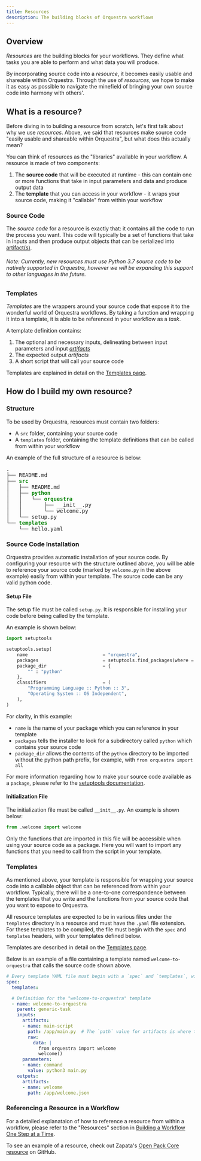 ```yaml
---
title: Resources
description: The building blocks of Orquestra workflows
---
```


## Overview

_Resources_ are the building blocks for your workflows. They define what tasks you are able to perform and what data you will produce.

By incorporating source code into a _resource_, it becomes easily usable and shareable within Orquestra. Through the use of _resources_, we hope to make it as easy as possible to navigate the minefield of bringing your own source code into harmony with others'.  

## What is a resource? 

Before diving in to building a resource from scratch, let's first talk about why we use _resources_. Above, we said that resources make source code "easily usable and shareable within Orquestra", but what does this actually mean?

You can think of resources as the "libraries" available in your workflow. A resource is made of two components: 

1. The **source code** that will be executed at runtime - this can contain one or more functions that take in input parameters and data and produce output data
2. The **template** that you can access in your workflow - it wraps your source code, making it "callable" from within your workflow

### Source Code

The *source code* for a resource is exactly that: it contains all the code to run the process you want. This code will typically be a set of functions that take in inputs and then produce output objects that can be serialized into [artifact(s)](https://www.orquestra.io/docs/dcs/data/artifacts/). 

###### Note: Currently, new resources must use Python 3.7 source code to be natively supported in Orquestra, however we will be expanding this support to other languages in the future.

### Templates

*Templates* are the wrappers around your source code that expose it to the wonderful world of Orquestra workflows. By taking a function and wrapping it into a template, it is able to be referenced in your workflow as a *task*.

A template definition contains:
1. The optional and necessary inputs, delineating between input parameters and input [*artifacts*](https://www.orquestra.io/docs/dcs/data/artifacts/)
2. The expected output *artifacts*
3. A short script that will call your source code

Templates are explained in detail on the [Templates page](https://www.orquestra.io/docs/qe/workflow/templates).

## How do I build my own resource?

### Structure

To be used by Orquestra, resources must contain two folders:
- A `src` folder, containing your source code
- A `templates` folder, containing the template definitions that can be called
from within your workflow

An example of the full structure of a resource is below:
<pre>
.
├── README.md
├── <font color="green"><b>src</b></font>
│   ├── README.md
│   ├── <font color="green"><b>python</b></font>
│   │   └── <font color="green"><b>orquestra</b></font>
│   │       ├── __init__.py
│   │       └── welcome.py
│   └── setup.py
└── <font color="green"><b>templates</b></font>
    └── hello.yaml
</pre>

### Source Code Installation

Orquestra provides automatic installation of your source code. By configuring your resource with the structure outlined above, you will be able to reference your source code (marked by `welcome.py` in the above example) easily from within your template. The source code can be any valid python code.

#### Setup File

The setup file must be called `setup.py`. It is responsible for installing your code before being called by the template.

An example is shown below:

```Python
import setuptools

setuptools.setup(
    name                            = "orquestra",
    packages                        = setuptools.find_packages(where = "python"),
    package_dir                     = {
        "" : "python"
    },
    classifiers                     = (
        "Programming Language :: Python :: 3",
        "Operating System :: OS Independent",
    ),
)
```

For clarity, in this example: 
- `name` is the name of your package which you can reference in your template
- `packages` tells the installer to look for a subdirectory called `python` 
which contains your source code
- `package_dir` allows the contents of the `python` directory to be imported 
without the python path prefix, for example, with `from orquestra import all`

For more information regarding how to make your source code available as a `package`, please refer to the [setuptools documentation](https://setuptools.readthedocs.io/en/latest/setuptools.html#developer-s-guide).


#### Initialization File

The initialization file must be called `__init__.py`. An example is shown below:

```Python
from .welcome import welcome
```

Only the functions that are imported in this file will be accessible when using your source code as a package. Here you will want to import any functions that you need to call from the script in your template.

### Templates

As mentioned above, your template is responsible for wrapping your source code into a callable object that can be referenced from within your workflow. Typically, there will be a one-to-one correspondence between the templates that you write and the functions from your source code that you want to expose to Orquestra.

All resource templates are expected to be in various files under the `templates` directory in a resource and must have the `.yaml` file extension. For these templates to be compiled, the file must begin with the `spec` and `templates` headers, with your templates defined below.

Templates are described in detail on the [Templates page](https://www.orquestra.io/docs/qe/workflow/templates).

Below is an example of a file containing a template named `welcome-to-orquestra` that calls the source code shown above.

```YAML
# Every template YAML file must begin with a `spec` and `templates`, without which your template won't compile.
spec:
  templates:

  # Definition for the "welcome-to-orquestra" template
  - name: welcome-to-orquestra
    parent: generic-task
    inputs:
      artifacts:
      - name: main-script
        path: /app/main.py  # The `path` value for artifacts is where they are placed and they must be under the `app` directory
        raw:
          data: |
            from orquestra import welcome
            welcome()
      parameters:
      - name: command
        value: python3 main.py
    outputs:
      artifacts:
      - name: welcome
        path: /app/welcome.json
```

### Referencing a Resource in a Workflow

For a detailed explanataion of how to reference a resource from within a workflow, please refer to the "Resources" section in [Building a Workflow One Step at a Time](https://www.orquestra.io/docs/qe/definingaworkflow/workflows/#building-a-workflow-one-step-at-a-time).

To see an example of a resource, check out Zapata's [Open Pack Core resource](https://github.com/zapatacomputing/open-pack-core) on GitHub.